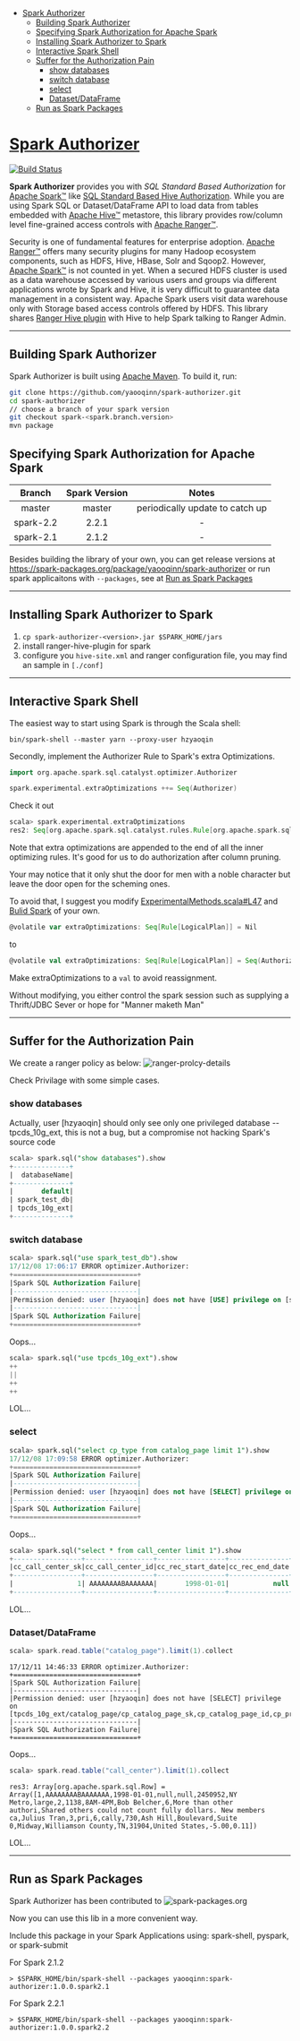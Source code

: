 
- [Spark Authorizer](#[Spark-Authorizer](https://spark-packages.org/package/yaooqinn/spark-authorizer))
    - [Building Spark Authorizer](#Building-Spark-Authorizer)
    - [Specifying Spark Authorization for Apache Spark](#Specifying-Spark-Authorization-for-Apache-Spark)
    - [Installing Spark Authorizer to Spark](#Installing-Spark-Authorizer-to-Spark)
    - [Interactive Spark Shell](#Interactive-Spark-Shell)
    - [Suffer for the Authorization Pain](#Suffer-for-the-Authorization-Pain)
        - [show databases](#show-databases)
        - [switch database](#switch-database)
        - [select](#select)
        - [Dataset/DataFrame](#Dataset/DataFrame)
    - [Run as Spark Packages](#Run-as-Spark-Packages)

# [Spark Authorizer](https://spark-packages.org/package/yaooqinn/spark-authorizer)

[![Build Status](https://travis-ci.org/yaooqinn/spark-authorizer.svg?branch=master)](https://travis-ci.org/yaooqinn/spark-authorizer)

**Spark Authorizer** provides you with *SQL Standard Based Authorization* for [Apache Spark™](http://spark.apache.org) 
like [SQL Standard Based Hive Authorization](https://cwiki.apache.org/confluence/display/Hive/SQL+Standard+Based+Hive+Authorization). 
While you are using Spark SQL or Dataset/DataFrame API to load data from tables embedded with [Apache Hive™](https://hive.apache.org) metastore, 
this library provides row/column level fine-grained access controls with [Apache Ranger™](https://ranger.apache.org).

Security is one of fundamental features for enterprise adoption. [Apache Ranger™](https://ranger.apache.org) offers many security plugins for many Hadoop ecosystem components, 
such as HDFS, Hive, HBase, Solr and Sqoop2. However, [Apache Spark™](http://spark.apache.org) is not counted in yet. 
When a secured HDFS cluster is used as a data warehouse accessed by various users and groups via different applications wrote by Spark and Hive, 
it is very difficult to guarantee data management in a consistent way.  Apache Spark users visit data warehouse only 
with Storage based access controls offered by HDFS. This library shares [Ranger Hive plugin](https://cwiki.apache.org/confluence/display/RANGER/Apache+Ranger+0.5.0+Installation#ApacheRanger0.5.0Installation-InstallingApacheHive(1.2.0)) 
with Hive to help Spark talking to Ranger Admin. 

---

## Building Spark Authorizer

Spark Authorizer is built using [Apache Maven](http://maven.apache.org). To build it, run:

```bash
git clone https://github.com/yaooqinn/spark-authorizer.git
cd spark-authorizer
// choose a branch of your spark version
git checkout spark-<spark.branch.version>
mvn package
```

## Specifying Spark Authorization for Apache Spark

|Branch| Spark Version| Notes|
|:---:|:---:|:---:|
|master|master|periodically update to catch up|
|spark-2.2|2.2.1| - |
|spark-2.1|2.1.2| - |

Besides building the library of your own, you can get release versions at https://spark-packages.org/package/yaooqinn/spark-authorizer 
or run spark applicaitons with `--packages`, see at [Run as Spark Packages](#Run-as-Spark-Packages)

---

## Installing Spark Authorizer to Spark

  1. `cp spark-authorizer-<version>.jar $SPARK_HOME/jars`
  2. install ranger-hive-plugin for spark
  3. configure you `hive-site.xml` and ranger configuration file, you may find an sample in `[./conf]`

---

## Interactive Spark Shell

The easiest way to start using Spark is through the Scala shell:

```shell
bin/spark-shell --master yarn --proxy-user hzyaoqin
```

Secondly, implement the Authorizer Rule to Spark's extra Optimizations.

```scala
import org.apache.spark.sql.catalyst.optimizer.Authorizer
```

```scala
spark.experimental.extraOptimizations ++= Seq(Authorizer)
```

Check it out
```scala
scala> spark.experimental.extraOptimizations
res2: Seq[org.apache.spark.sql.catalyst.rules.Rule[org.apache.spark.sql.catalyst.plans.logical.LogicalPlan]] = List(org.apache.spark.sql.catalyst.optimizer.Authorizer$@1196537d)
```

Note that extra optimizations are appended to the end of all the inner optimizing rules.
It's good for us to do authorization after column pruning.

Your may notice that it only shut the door for men with a noble character but leave the door open for the scheming ones.

To avoid that, I suggest you modify [ExperimentalMethods.scala#L47](https://github.com/apache/spark/blob/master/sql/core/src/main/scala/org/apache/spark/sql/ExperimentalMethods.scala#L47) and [Bulid Spark](http://spark.apache.org/docs/latest/building-spark.html) of your own.


```scala
@volatile var extraOptimizations: Seq[Rule[LogicalPlan]] = Nil
```
to

```scala
@volatile val extraOptimizations: Seq[Rule[LogicalPlan]] = Seq(Authorizer)

```

Make extraOptimizations to a `val` to avoid reassignment.

Without modifying, you either control the spark session such as supplying a Thrift/JDBC Sever or hope for "Manner maketh Man"

---

## Suffer for the Authorization Pain

We create a ranger policy as below:
![ranger-prolcy-details](./img/ranger-prolcy-details.png)

Check Privilage with some simple cases.

### show databases

Actually, user [hzyaoqin] should only see only one privileged database -- tpcds_10g_ext, this is not a bug, 
but a compromise not hacking Spark's source code
```sql
scala> spark.sql("show databases").show
+--------------+
|  databaseName|
+--------------+
|       default|
| spark_test_db|
| tpcds_10g_ext|
+--------------+
```

### switch database

```sql
scala> spark.sql("use spark_test_db").show
17/12/08 17:06:17 ERROR optimizer.Authorizer:
+===============================+
|Spark SQL Authorization Failure|
|-------------------------------|
|Permission denied: user [hzyaoqin] does not have [USE] privilege on [spark_test_db]
|-------------------------------|
|Spark SQL Authorization Failure|
+===============================+
```
Oops...


```sql
scala> spark.sql("use tpcds_10g_ext").show
++
||
++
++
```
LOL...


### select 
```sql
scala> spark.sql("select cp_type from catalog_page limit 1").show
17/12/08 17:09:58 ERROR optimizer.Authorizer:
+===============================+
|Spark SQL Authorization Failure|
|-------------------------------|
|Permission denied: user [hzyaoqin] does not have [SELECT] privilege on [tpcds_10g_ext/catalog_page/cp_type]
|-------------------------------|
|Spark SQL Authorization Failure|
+===============================+
```
Oops...

```sql
scala> spark.sql("select * from call_center limit 1").show
+-----------------+-----------------+-----------------+---------------+-----------------+---------------+--------+--------+------------+--------+--------+-----------+---------+--------------------+--------------------+-----------------+-----------+----------------+----------+---------------+----------------+--------------+--------------+---------------+-------+-----------------+--------+------+-------------+-------------+-----------------+
|cc_call_center_sk|cc_call_center_id|cc_rec_start_date|cc_rec_end_date|cc_closed_date_sk|cc_open_date_sk| cc_name|cc_class|cc_employees|cc_sq_ft|cc_hours| cc_manager|cc_mkt_id|        cc_mkt_class|         cc_mkt_desc|cc_market_manager|cc_division|cc_division_name|cc_company|cc_company_name|cc_street_number|cc_street_name|cc_street_type|cc_suite_number|cc_city|        cc_county|cc_state|cc_zip|   cc_country|cc_gmt_offset|cc_tax_percentage|
+-----------------+-----------------+-----------------+---------------+-----------------+---------------+--------+--------+------------+--------+--------+-----------+---------+--------------------+--------------------+-----------------+-----------+----------------+----------+---------------+----------------+--------------+--------------+---------------+-------+-----------------+--------+------+-------------+-------------+-----------------+
|                1| AAAAAAAABAAAAAAA|       1998-01-01|           null|             null|        2450952|NY Metro|   large|           2|    1138| 8AM-4PM|Bob Belcher|        6|More than other a...|Shared others cou...|      Julius Tran|          3|             pri|         6|          cally|             730|      Ash Hill|     Boulevard|        Suite 0| Midway|Williamson County|      TN| 31904|United States|        -5.00|             0.11|
+-----------------+-----------------+-----------------+---------------+-----------------+---------------+--------+--------+------------+--------+--------+-----------+---------+--------------------+--------------------+-----------------+-----------+----------------+----------+---------------+----------------+--------------+--------------+---------------+-------+-----------------+--------+------+-------------+-------------+-----------------+

```

LOL...

### Dataset/DataFrame

```scala
scala> spark.read.table("catalog_page").limit(1).collect
```
```
17/12/11 14:46:33 ERROR optimizer.Authorizer:
+===============================+
|Spark SQL Authorization Failure|
|-------------------------------|
|Permission denied: user [hzyaoqin] does not have [SELECT] privilege on [tpcds_10g_ext/catalog_page/cp_catalog_page_sk,cp_catalog_page_id,cp_promo_id,cp_start_date_sk,cp_end_date_sk,cp_department,cp_catalog_number,cp_catalog_page_number,cp_description,cp_type]
|-------------------------------|
|Spark SQL Authorization Failure|
+===============================+
```
Oops...

```scala
scala> spark.read.table("call_center").limit(1).collect
```
```
res3: Array[org.apache.spark.sql.Row] = Array([1,AAAAAAAABAAAAAAA,1998-01-01,null,null,2450952,NY Metro,large,2,1138,8AM-4PM,Bob Belcher,6,More than other authori,Shared others could not count fully dollars. New members ca,Julius Tran,3,pri,6,cally,730,Ash Hill,Boulevard,Suite 0,Midway,Williamson County,TN,31904,United States,-5.00,0.11])
```
LOL...

---


## Run as Spark Packages

Spark Authorizer has been contributed to ![spark-packages.org](https://spark-packages.org/static/img/logo.png)   

Now you can use this lib in a more convenient way.

Include this package in your Spark Applications using: spark-shell, pyspark, or spark-submit

For Spark 2.1.2
```shell
> $SPARK_HOME/bin/spark-shell --packages yaooqinn:spark-authorizer:1.0.0.spark2.1
```

For Spark 2.2.1
```shell
> $SPARK_HOME/bin/spark-shell --packages yaooqinn:spark-authorizer:1.0.0.spark2.2
```



